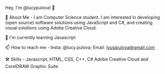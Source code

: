 Hey, I'm @lucypulova! 👋

🚀 About Me - I am Computer Science student. I am interested in developing (open source) software solutions using JavaScript and C#, and creating visual solutions using Adobe Creative Cloud.

🧠 I'm currently learning Javascript

📫 How to reach me - Insta: @lucy.pulova; Email: lyusipulova@gmail.com

🛠 Skills - Javascript, HTML, CSS, C++, C# Adobe Creative Cloud and CorelDRAW Graphic Suite

